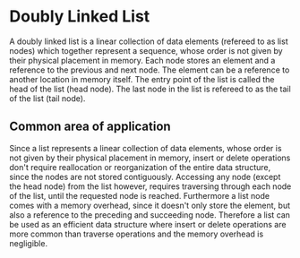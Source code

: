 # Doubly Linked List
A doubly linked list is a linear collection of data elements (refereed to as list nodes) which together represent a sequence, whose order is not given by their physical placement in memory. Each node stores an element and a reference to the previous and next node. The element can be a reference to another location in memory itself.
The entry point of the list is called the head of the list (head node). The last node in the list is refereed to as the tail of the list (tail node).

## Common area of application
Since a list represents a linear collection of data elements, whose order is not given by their physical placement in memory, insert or delete operations don't require reallocation or reorganization of the entire data structure, since the nodes are not stored contiguously. Accessing any node (except the head node) from the list however, requires traversing through each node of the list, until the requested node is reached. Furthermore a list node comes with a memory overhead, since it doesn't only store the element, but also a reference to the preceding and succeeding node.
Therefore a list can be used as an efficient data structure where insert or delete operations are more common than traverse operations and the memory overhead is negligible.
